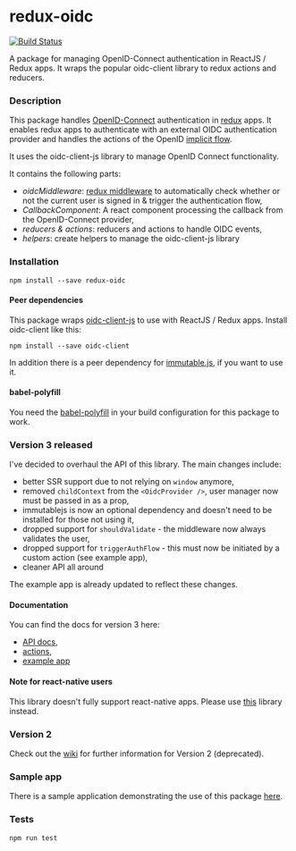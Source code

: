# redux-oidc
[![Build Status](https://travis-ci.org/maxmantz/redux-oidc.svg?branch=master)](https://travis-ci.org/maxmantz/redux-oidc)

A package for managing OpenID-Connect authentication in ReactJS / Redux apps. It wraps the popular oidc-client library to redux actions and reducers.

### Description

This package handles [OpenID-Connect](http://openid.net/connect/) authentication in [redux](http://redux.js.org/) apps. It enables redux apps to authenticate with an external OIDC authentication provider and handles the actions of the OpenID [implicit flow](http://openid.net/specs/openid-connect-implicit-1_0.html).

It uses the oidc-client-js library to manage OpenID Connect functionality.

It contains the following parts:
- *oidcMiddleware*: [redux middleware](http://redux.js.org/docs/advanced/Middleware.html) to automatically check whether or not the current user is signed in & trigger the authentication flow,
- *CallbackComponent*: A react component processing the callback from the OpenID-Connect provider,
- *reducers & actions*: reducers and actions to handle OIDC events,
- *helpers*: create helpers to manage the oidc-client-js library

### Installation
`npm install --save redux-oidc`

#### Peer dependencies
This package wraps [oidc-client-js](https://github.com/IdentityModel/oidc-client-js) to use with ReactJS / Redux apps.
Install oidc-client like this:

`npm install --save oidc-client`

In addition there is a peer dependency for [immutable.js](https://facebook.github.io/immutable-js/), if you want to use it.

#### babel-polyfill
You need the [babel-polyfill](https://babeljs.io/docs/usage/polyfill/) in your build configuration for this package to work.


### Version 3 released
I've decided to overhaul the API of this library. The main changes include:
- better SSR support due to not relying on `window` anymore,
- removed `childContext` from the `<OidcProvider />`, user manager now must be passed in as a prop,
- immutablejs is now an optional dependency and doesn't need to be installed for those not using it,
- dropped support for `shouldValidate` - the middleware now always validates the user,
- dropped support for `triggerAuthFlow` - this must now be initiated by a custom action (see example app),
- cleaner API all around

The example app is already updated to reflect these changes.

#### Documentation
You can find the docs for version 3 here:
- [API docs](docs/API.md),
- [actions](docs/actions.md),
- [example app](https://github.com/maxmantz/redux-oidc-example)

#### Note for react-native users
This library doesn't fully support react-native apps. Please use [this](https://github.com/FormidableLabs/react-native-app-auth) library instead.

### Version 2

Check out the [wiki](https://github.com/maxmantz/redux-oidc/wiki) for further information for Version 2 (deprecated).

### Sample app
There is a sample application demonstrating the use of this package [here](https://github.com/maxmantz/redux-oidc-example).

### Tests
`npm run test`
